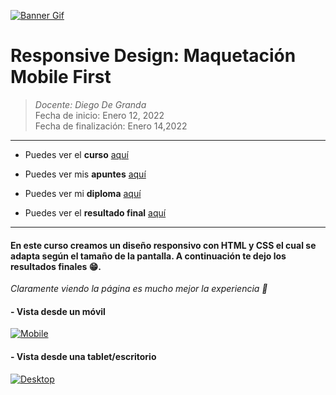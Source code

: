 [![Banner Gif](https://static.platzi.com/media/landing-projects/mobile-first_proyecto.gif "Banner Gif")](https://static.platzi.com/media/landing-projects/mobile-first_proyecto.gif "Banner Gif")

# Responsive Design: Maquetación Mobile First

> *Docente: Diego De Granda*
> <br>
> Fecha de inicio: Enero 12, 2022
> <br>
> Fecha de finalización: Enero 14,2022

------------
- Puedes ver el **curso** [aquí](https://platzi.com/clases/mobile-first/ "aquí")

- Puedes ver mis **apuntes**  [aquí](https://steep-bridge-4be.notion.site/Responsive-Design-Maquetaci-n-Mobile-First-5bba2790d438417b85c6c2494a9ef798 "aquí") 

- Puedes ver mi **diploma** [aquí](https://platzi.com/p/Valenciajcamilo/course/2030-mobile-first/diploma/detalle/ "aquí") 

- Puedes ver el **resultado final** [aquí](https://valenciajcamilo.github.io/Batatabit/ "aquí") 

------------

#### En este curso creamos un diseño responsivo con HTML y CSS el cual se adapta según el tamaño de la pantalla. A continuación te dejo los resultados finales 😁.
*Claramente viendo la página es mucho mejor la experiencia 👀*

#### - Vista desde un móvil
[![Mobile](https://i.postimg.cc/kMhdS1s0/mobile.jpg "Mobile")](https://i.postimg.cc/kMhdS1s0/mobile.jpg "Mobile")

#### - Vista desde una tablet/escritorio
[![Desktop](https://i.postimg.cc/VvTQcv5f/Desktop.jpg "Desktop")](https://i.postimg.cc/VvTQcv5f/Desktop.jpg "Desktop")

